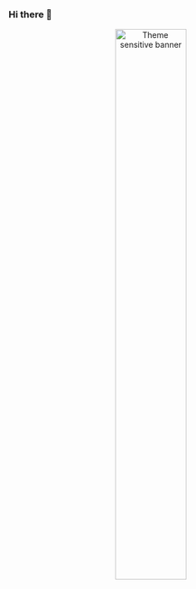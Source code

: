 ### Hi there 👋

<div align="center">
  <picture>
    <source media="(prefers-color-scheme: dark)" srcset="https://github-readme-stats.vercel.app/api/top-langs/?username=jovillios&layout=compact&theme=dark">
    <source media="(prefers-color-scheme: light)" srcset="https://github-readme-stats.vercel.app/api/top-langs/?username=jovillios&layout=compact">
    <img alt="Theme sensitive banner" src="https://github-readme-stats.vercel.app/api/top-langs/?username=jovillios&layout=compact" width="50%">
  </picture>
</div>

<!--
**Jovillios/Jovillios** is a ✨ _special_ ✨ repository because its `README.md` (this file) appears on your GitHub profile.

Here are some ideas to get you started:

- 🔭 I’m currently working on ...
- 🌱 I’m currently learning ...
- 👯 I’m looking to collaborate on ...
- 🤔 I’m looking for help with ...
- 💬 Ask me about ...
- 📫 How to reach me: ...
- 😄 Pronouns: ...
- ⚡ Fun fact: ...
-->

